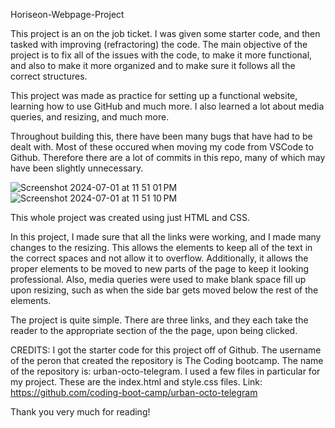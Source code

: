 Horiseon-Webpage-Project

This project is an on the job ticket. I was given some starter code, and then tasked with improving (refractoring)
the code. The main objective of the project is to fix all of the issues with the code, to make it more functional, and also
to make it more organized and to make sure it follows all the correct structures.

This project was made as practice for setting up a functional website, learning how to use GitHub and much more. I also 
learned a lot about media queries, and resizing, and much more.

Throughout building this, there have been many bugs that have had to be dealt with. Most of these occured when moving my code 
from VSCode to Github. Therefore there are a lot of commits in this repo, many of which may have been slightly unnecessary.

![Screenshot 2024-07-01 at 11 51 01 PM](https://github.com/iancorbett/Horiseon-Webpage-Project/assets/173033492/50e2d71f-a935-49ca-896e-f0610fd3682a)
![Screenshot 2024-07-01 at 11 51 10 PM](https://github.com/iancorbett/Horiseon-Webpage-Project/assets/173033492/90f72331-707c-4091-881b-a83702837179)

This whole project was created using just HTML and CSS.

In this project, I made sure that all the links were working, and I made many changes to the resizing. This allows
the elements to keep all of the text in the correct spaces and not allow it to overflow. Additionally, it allows the proper elements to be moved to
new parts of the page to keep it looking professional. Also, media queries were used to make blank space fill up upon resizing, such as when the side bar gets 
moved below the rest of the elements.

The project is quite simple. There are three links, and they each take the reader to the appropriate section of the the page, 
upon being clicked.

CREDITS: I got the starter code for this project off of Github. The username of the peron that created the repository is
The Coding bootcamp. The name of the repository is: urban-octo-telegram. I used a few files in particular for my project.
These are the index.html and style.css files.
Link: https://github.com/coding-boot-camp/urban-octo-telegram

Thank you very much for reading!
